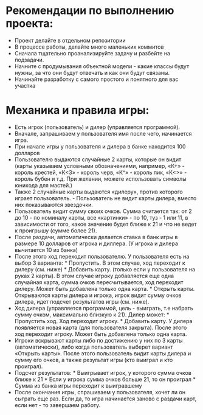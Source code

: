 # Рекомендации по выполнению проекта:
- Проект делайте в отдельном репозитории
- В процессе работы, делайте много маленьких коммитов
- Сначала тщательно проанализируйте задачу и разбейте на подзадачи.
- Начните с продумывания объектной модели - какие классы будут нужны, за что они будут отвечать и как они будут связаны.
- Начинайте разработку с самого простого и понятного для вас участка
 

# Механика и правила игры:

- Есть игрок (пользователь) и дилер (управляется программой).
- Вначале, запрашиваем у пользователя имя после чего, начинается игра.
- При начале игры у пользователя и дилера в банке находится 100 долларов
- Пользователю выдаются случайные 2 карты, которые он видит (карты указываем условными обозначениями, например, «К+» - король крестей, «К<3» - король черв, «К^» - король пик, «К<>» - король бубен и т.д. При желании, можете использовать символы юникода для мастей.)
- Также 2 случайные карты выдаются «дилеру», против которого играет пользователь. - Пользователь не видит карты дилера, вместо них показываются звездочки.
- Пользователь видит сумму своих очков. Сумма считается так: от 2 до 10 - по номиналу карты, все «картинки» - по 10, туз - 1 или 11, в зависимости от того, какое значение будет ближе к 21 и что не ведет к проигрышу (сумме более 21).
- После раздачи, автоматически делается ставка в банк игры в размере 10 долларов от игрока и диллера. (У игрока и дилера вычитается 10 из банка)
 - После этого ход переходит пользователю. У пользователя есть на выбор 3 варианта: 
             * Пропустить. В этом случае, ход переходит к дилеру (см. ниже)
             * Добавить карту. (только если у пользователя на руках 2 карты). В этом случае игроку добавляется еще одна случайная карта, сумма очков пересчитывается, ход переходит дилеру. Может быть добавлена только одна карта. 
             * Открыть карты. Открываются карты дилера и игрока, игрок видит сумму очков дилера, идет подсчет результатов игры (см. ниже).
 - Ход дилера (управляется программой, цель - выиграть, т.е набрать сумму очком, максимально близкую к 21). Дилер может: 
             * Пропустить ход. Ход переходит игроку. 
             * Добавить карту. У дилера появляется новая карта (для пользователя закрыта). После этого ход переходит игроку. Может быть добавлена только одна карта.
- Игроки вскрывают карты либо по достижению у них по 3 карты (автоматически), либо когда пользователь выберет вариант «Открыть карты». После этого пользователь видит карты дилера и сумму его очков, а также результат игры (кто выиграл и кто проиграл).
- Подсчет результатов: 
             * Выигрывает игрок, у которого сумма очков ближе к 21
             * Если у игрока сумма очков больше 21, то он проиграл
             * Сумма из банка игры переходит к выигравшему
- После окончания игры, спрашиваем у пользователя, хочет ли он сыграть еще раз. Если да, то игра начинается заново с раздачи карт, если нет - то завершаем работу.
